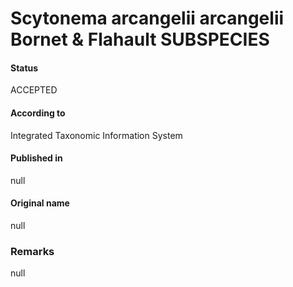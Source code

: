 # Scytonema arcangelii arcangelii Bornet & Flahault SUBSPECIES

#### Status
ACCEPTED

#### According to
Integrated Taxonomic Information System

#### Published in
null

#### Original name
null

### Remarks
null